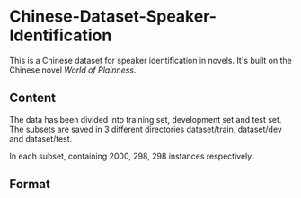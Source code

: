 # Chinese-Dataset-Speaker-Identification
This is a Chinese dataset for speaker identification in novels. It's built on the Chinese novel *World of Plainness*.

## Content
The data has been divided into training set, development set and test set. The subsets are saved in 3 different directories dataset/train, dataset/dev and dataset/test.

In each subset, containing 2000, 298, 298 instances respectively.

## Format

